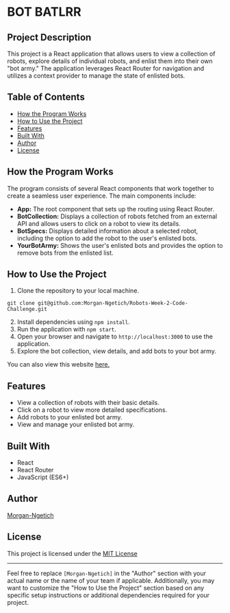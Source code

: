 # BOT BATLRR

## Project Description
This project is a React application that allows users to view a collection of robots, explore details of individual robots, and enlist them into their own "bot army." The application leverages React Router for navigation and utilizes a context provider to manage the state of enlisted bots.

## Table of Contents
- [How the Program Works](#how-the-program-works)
- [How to Use the Project](#how-to-use-the-project)
- [Features](#features)
- [Built With](#built-with)
- [Author](#author)
- [License](#license)

## How the Program Works
The program consists of several React components that work together to create a seamless user experience. The main components include:
- **App:** The root component that sets up the routing using React Router.
- **BotCollection:** Displays a collection of robots fetched from an external API and allows users to click on a robot to view its details.
- **BotSpecs:** Displays detailed information about a selected robot, including the option to add the robot to the user's enlisted bots.
- **YourBotArmy:** Shows the user's enlisted bots and provides the option to remove bots from the enlisted list.

## How to Use the Project
1. Clone the repository to your local machine.
```
git clone git@github.com:Morgan-Ngetich/Robots-Week-2-Code-Challenge.git
```

2. Install dependencies using `npm install`.
3. Run the application with `npm start`.
4. Open your browser and navigate to `http://localhost:3000` to use the application.
5. Explore the bot collection, view details, and add bots to your bot army.

You can also view this website [here.](655cd0f5397ed10504ca2f8d--ephemeral-gingersnap-b826f4.netlify.app/)

## Features
- View a collection of robots with their basic details.
- Click on a robot to view more detailed specifications.
- Add robots to your enlisted bot army.
- View and manage your enlisted bot army.

## Built With
- React
- React Router
- JavaScript (ES6+)

## Author
[Morgan-Ngetich](https://github.com/Morgan-Ngetich)

## License 
This project is licensed under the [MIT License](https://github.com/Morgan-Ngetich/Robots-Week-2-Code-Challenge/new/main)

---

Feel free to replace `[Morgan-Ngetich]` in the "Author" section with your actual name or the name of your team if applicable. Additionally, you may want to customize the "How to Use the Project" section based on any specific setup instructions or additional dependencies required for your project.
